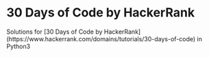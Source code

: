 <h1> 30 Days of Code by HackerRank </h1>


 <p> Solutions for [30 Days of Code by HackerRank](https://www.hackerrank.com/domains/tutorials/30-days-of-code) in Python3 </p>
